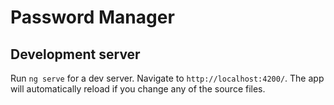 # Password Manager

## Development server
Run `ng serve` for a dev server. Navigate to `http://localhost:4200/`. The app will automatically reload if you change any of the source files.
